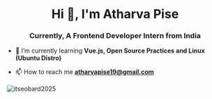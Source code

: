 <h1 align="center">Hi 👋, I'm Atharva Pise</h1>
<h3 align="center">Currently, A Frontend Developer Intern from India</h3>

- 🌱 I’m currently learning **Vue.js, Open Source Practices and Linux (Ubuntu Distro)**

- 📫 How to reach me **atharvapise19@gmail.com**

<p>&nbsp;<img align="center" src="https://github-readme-stats.vercel.app/api?username=itseobard2025&show_icons=true&locale=en" alt="itseobard2025" /></p>
